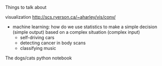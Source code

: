 Things to talk about

visualization
http://scs.ryerson.ca/~aharley/vis/conv/

- machine learning: how do we use statistics to make a simple decision (simple output) based on a complex situation (complex input)
   - self-driving cars
   - detecting cancer in body scans
   - classifying music


The dogs/cats python notebook
